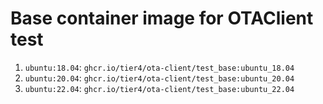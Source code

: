 # Base container image for OTAClient test

1. `ubuntu:18.04`: `ghcr.io/tier4/ota-client/test_base:ubuntu_18.04`
1. `ubuntu:20.04`: `ghcr.io/tier4/ota-client/test_base:ubuntu_20.04`
1. `ubuntu:22.04`: `ghcr.io/tier4/ota-client/test_base:ubuntu_22.04`
